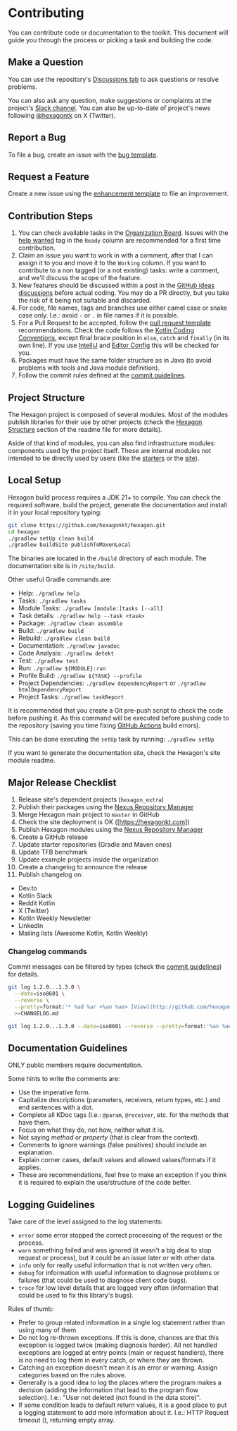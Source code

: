 
# Contributing
You can contribute code or documentation to the toolkit. This document will guide you through the
process or picking a task and building the code.

## Make a Question
You can use the repository's [Discussions tab][discussion] to ask questions or resolve problems.

You can also ask any question, make suggestions or complaints at the project's
[Slack channel][Slack]. You can also be up-to-date of project's news following [@hexagontk] on
X (Twitter).

[discussion]: https://github.com/hexagonkt/hexagon/discussions
[Slack]: https://kotlinlang.slack.com/messages/hexagon
[@hexagontk]: https://twitter.com/hexagontk

## Report a Bug
To file a bug, create an issue with the [bug template].

[bug template]: https://github.com/hexagonkt/hexagon/issues/new?template=bug.md

## Request a Feature
Create a new issue using the [enhancement template] to file an improvement.

[enhancement template]: https://github.com/hexagonkt/hexagon/issues/new?template=enhancement.md

## Contribution Steps
1. You can check available tasks in the [Organization Board]. Issues with the [help wanted] tag in
   the `Ready` column are recommended for a first time contribution.
2. Claim an issue you want to work in with a comment, after that I can assign it to you and move it
   to the `Working` column. If you want to contribute to a non tagged (or a not existing) tasks:
   write a comment, and we'll discuss the scope of the feature.
3. New features should be discussed within a post in the [GitHub ideas discussions][ideas]
   before actual coding. You may do a PR directly, but you take the risk of it being not suitable
   and discarded.
4. For code, file names, tags and branches use either camel case or snake case only. I.e.: avoid `-`
   or `.` in file names if it is possible.
5. For a Pull Request to be accepted, follow the [pull request template] recommendations. Check the
   code follows the [Kotlin Coding Conventions], except final brace position in `else`, `catch` and
   `finally` (in its own line). If you use [IntelliJ] and [Editor Config] this will be checked for
   you.
6. Packages must have the same folder structure as in Java (to avoid problems with tools and Java
   module definition).
7. Follow the commit rules defined at the [commit guidelines].

[Organization Board]: https://github.com/orgs/hexagonkt/projects/2
[help wanted]: https://github.com/hexagonkt/hexagon/issues?q=is%3Aissue+is%3Aopen+label%3A%22help+wanted%22
[pull request template]: https://github.com/hexagonkt/.github/blob/master/pull_request_template.md
[IntelliJ]: https://www.jetbrains.com/idea
[Editor Config]: https://editorconfig.org
[Kotlin Coding Conventions]: https://kotlinlang.org/docs/reference/coding-conventions.html
[commit guidelines]: https://github.com/hexagonkt/.github/blob/master/commits.md
[ideas]: https://github.com/hexagonkt/hexagon/discussions/categories/ideas

## Project Structure
The Hexagon project is composed of several modules. Most of the modules publish libraries for their
use by other projects (check the [Hexagon Structure] section of the readme file for more details).

Aside of that kind of modules, you can also find infrastructure modules: components used by the
project itself. These are internal modules not intended to be directly used by users (like the
[starters] or the [site]).

[Hexagon Structure]: https://github.com/hexagonkt/hexagon/blob/master/README.md#hexagon-structure
[starters]: https://github.com/hexagonkt/hexagon/blob/master/starters/README.md
[site]: https://github.com/hexagonkt/hexagon/blob/master/site/README.md

## Local Setup
Hexagon build process requires a JDK 21+ to compile. You can check the required software, build the
project, generate the documentation and install it in your local repository typing:

```bash
git clone https://github.com/hexagonkt/hexagon.git
cd hexagon
./gradlew setUp clean build
./gradlew buildSite publishToMavenLocal
```

The binaries are located in the `/build` directory of each module. The documentation site is in
`/site/build`.

Other useful Gradle commands are:

* Help: `./gradlew help`
* Tasks: `./gradlew tasks`
* Module Tasks: `./gradlew [module:]tasks [--all]`
* Task details: `./gradlew help --task <task>`
* Package: `./gradlew clean assemble`
* Build: `./gradlew build`
* Rebuild: `./gradlew clean build`
* Documentation: `./gradlew javadoc`
* Code Analysis: `./gradlew detekt`
* Test: `./gradlew test`
* Run: `./gradlew ${MODULE}:run`
* Profile Build: `./gradlew ${TASK} --profile`
* Project Dependencies: `./gradlew dependencyReport` or `./gradlew htmlDependencyReport`
* Project Tasks: `./gradlew taskReport`

It is recommended that you create a Git pre-push script to check the code before pushing it. As
this command will be executed before pushing code to the repository (saving you time fixing
[GitHub Actions] build errors).

This can be done executing the `setUp` task by running: `./gradlew setUp`

If you want to generate the documentation site, check the Hexagon's site module readme.

[GitHub Actions]: https://github.com/features/actions

## Major Release Checklist
1. Release site's dependent projects (`hexagon_extra`)
2. Publish their packages using the [Nexus Repository Manager]
3. Merge Hexagon main project to `master` in GitHub
4. Check the site deployment is OK ([https://hexagonkt.com])
5. Publish Hexagon modules using the [Nexus Repository Manager]
6. Create a GitHub release
7. Update starter repositories (Gradle and Maven ones)
8. Update TFB benchmark
9. Update example projects inside the organization
10. Create a changelog to announce the release
11. Publish changelog on:
  * Dev.to
  * Kotlin Slack
  * Reddit Kotlin
  * X (Twitter)
  * Kotlin Weekly Newsletter
  * LinkedIn
  * Mailing lists (Awesome Kotlin, Kotlin Weekly)

[Nexus Repository Manager]: https://oss.sonatype.org

### Changelog commands
Commit messages can be filtered by types (check the [commit guidelines]) for details.

```bash
git log 1.2.0...1.3.0 \
  --date=iso8601 \
  --reverse \
  --pretty=format:'* %ad %ar <%an %ae> [View](http://github.com/hexagonkt/hexagon/commit/%H) · %s' \
  >>CHANGELOG.md

git log 1.2.0...1.3.0 --date=iso8601 --reverse --pretty=format:'%an %ae'|sort|uniq >>CHANGELOG.md
```

## Documentation Guidelines
ONLY public members require documentation.

Some hints to write the comments are:
* Use the imperative form.
* Capitalize descriptions (parameters, receivers, return types, etc.) and end sentences with a dot.
* Complete all KDoc tags (I.e.: `@param`, `@receiver`, etc. for the methods that have them.
* Focus on what they do, not how, neither what it is.
* Not saying *method* or *property* (that is clear from the context).
* Comments to ignore warnings (false positives) should include an explanation.
* Explain corner cases, default values and allowed values/formats if it applies.
* These are recommendations, feel free to make an exception if you think it is required to explain
  the use/structure of the code better.

## Logging Guidelines
Take care of the level assigned to the log statements:
* `error` some error stopped the correct processing of the request or the process.
* `warn` something failed and was ignored (it wasn't a big deal to stop request or process), but it
  could be an issue later or with other data.
* `info` only for really useful information that is not written very often.
* `debug` for information with useful information to diagnose problems or failures (that could be
  used to diagnose client code bugs).
* `trace` for low level details that are logged very often (information that could be used to fix
  this library's bugs).

Rules of thumb:
* Prefer to group related information in a single log statement rather than using many of them.
* Do not log re-thrown exceptions. If this is done, chances are that this exception is logged twice
  (making diagnosis harder). All not handled exceptions are logged at entry points (main or request
  handlers), there is no need to log them in every catch, or where they are thrown.
* Catching an exception doesn't mean it is an error or warning. Assign categories based on the rules
  above.
* Generally is a good idea to log the places where the program makes a decision (adding the
  information that lead to the program flow selection). I.e.: "User <id> not deleted (not found in
  the data store)".
* If some condition leads to default return values, it is a good place to put a logging statement to
  add more information about it. I.e.: HTTP Request timeout (<relevant call information>), returning
  empty array.
